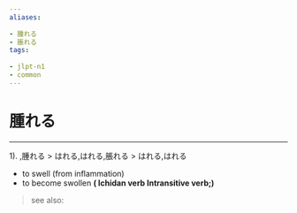 ```yaml
---
aliases:
    
- 腫れる
- 脹れる
tags:
    
- jlpt-n1
- common
---
```


# 腫れる
---
1).
,腫れる > はれる,はれる,脹れる > はれる,はれる

- to swell (from inflammation)
- to become swollen
**( Ichidan verb Intransitive verb;)**
> see also: 
            